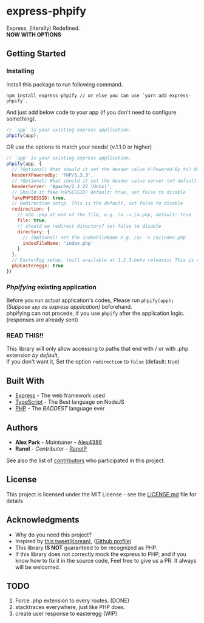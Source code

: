 # express-phpify

Express, (literally) Redefined.  
**NOW WITH OPTIONS**  

## Getting Started

### Installing

Install this package to run following command.

```
npm install express-phpify // or else you can use `yarn add express-phpify`.
```

And just add below code to your app (if you don't need to configure something).

```js
// `app` is your existing express application.
phpify(app);
```

OR use the options to match your needs! (v.1.1.0 or higher)

```js
// `app` is your existing express application.
phpify(app, {
  // (Optional) What should it set the header value X-Powered-By to? default: PHP/5.3.3, set false to disable
  headerXPoweredBy: 'PHP/5.3.3',
  // (Optional) What should it set the header value server to? default: Apache/2.2.27 (Unix), set false to disable
  headerServer: 'Apache/2.2.27 (Unix)',
  // Should it fake PHPSESSID? default: true, set false to disable
  fakePHPSESSID: true,
  // Redirection setup. This is the default, set false to disable
  redirection: {
    // add .php at end of the file, e.g. /a -> /a.php, default: true
    file: true,
    // should we redirect directory? set false to disable
    directory: {
      // (Optional) set the indexFileName e.g. /a/ -> /a/index.php
      indexFileName: 'index.php'
    }
  },
  // EasterEgg setup. (will available at 1.2.3-beta releases) This is default, set false to disable
  phpEastereggs: true
})
```

### *Phpifying* existing application

Before you run actual application's codes, Please run `phpify(app);` *(Suppose `app` as express application)* beforehand.  
phpifying can not procede, if you use `phpify` after the application logic. (responses are already sent)  

### READ THIS!!

This library will only allow accessing to paths that end with / or with .php extension *by default*,  
If you don't want it, Set the option `redirection` to `false` (default: true)

## Built With

* [Express](https://www.npmjs.com/package/express) - The web framework used
* [TypeScript](https://typescriptlang.org/) - The Best language on NodeJS
* [PHP](https://secure.php.net/) - The *BADDEST* language ever

## Authors

* **Alex Park** - *Maintainer* - [Alex4386](https://github.com/Alex4386)
* **Ranol** - *Contributor* - [RanolP](https://github.com/RanolP)

See also the list of [contributors](https://github.com/Team-StarGarden/express-phpify/contributors) who participated in this project.

## License

This project is licensed under the MIT License - see the [LICENSE.md](https://github.com/Team-StarGarden/express-phpify/blob/master/LICENSE.md) file for details

## Acknowledgments

* Why do you need this project?
* Inspired by [this tweet\(Korean\)](https://twitter.com/gaeulbyul/status/1051011599350124544), ([Github profile](https://github.com/gaeulbyul))
* This library **IS NOT** guaranteed to be recognized as PHP.
* If this library does not correctly mock the express to PHP, and if you know how to fix it in the source code, Feel free to give us a PR. It always will be welcomed.

## TODO

1. Force .php extension to every routes. (DONE)
2. stacktraces everywhere, just like PHP does.
3. create user response to easteregg (WIP)

